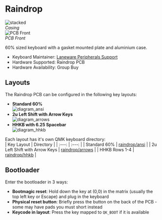 # Raindrop

![stacked](https://i.imgur.com/R2iPqjIh.png)  
*Casing*  
![PCB Front](https://i.imgur.com/00TpL3nh.png)  
*PCB Front*  

60% sized keyboard with a gasket mounted plate and aluminium case. 

* Keyboard Maintainer: [Laneware Peripherals Support](mailto:support@lanewareperipherals.zendesk.com)
* Hardware Supported: Raindrop PCB
* Hardware Availability: Group Buy

## Layouts
The Raindrop PCB can be configured in the following key layouts:  
* **Standard 60%**  
![diagram_ansi](https://i.imgur.com/oibG44o.png)
* **2u Left Shift with Arrow Keys**  
![diagram_arrows](https://i.imgur.com/cQ4Kwb5h.png)  
* **HHKB with 6.25 Spacebar**  
![diagram_hhkb](https://i.imgur.com/WU6gb1Qh.png)

Each layout has it's own QMK keyboard directory:  
| Key Layout | Directory |
| :---: | :---: |
| Standard 60% | [raindrop/ansi](/keyboards/laneware/raindrop/ansi) |
| 2u Left Shift with Arrow Keys | [raindrop/arrows](/keyboards/laneware/raindrop/arrows) |
| HHKB Rows 1-4 | [raindrop/hhkb](/keyboards/laneware/raindrop/hhkb) |

## Bootloader

Enter the bootloader in 3 ways:

* **Bootmagic reset**: Hold down the key at (0,0) in the matrix (usually the top left key or Escape) and plug in the keyboard
* **Physical reset button**: Briefly press the button on the back of the PCB - some may have pads you must short instead
* **Keycode in layout**: Press the key mapped to `QK_BOOT` if it is available
